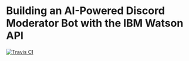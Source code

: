 # Building an AI-Powered Discord Moderator Bot with the IBM Watson API

[![Travis CI](https://travis-ci.org/krypton-unite/Watson-Bot.svg?branch=master&status=passed)](https://travis-ci.org/github/krypton-unite/Watson-Bot)